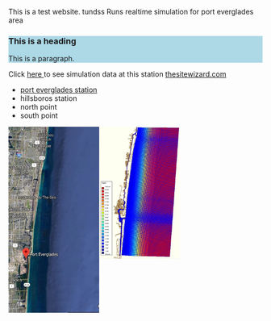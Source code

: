 
This is a test website. tundss
Runs realtime simulation for port everglades area
<description description description descriptions >
<description description description description >

<html>  
 <div style="background-color:lightblue">
  <h3>This is a heading</h3>
  <p>This is a paragraph.</p>
</div> 
<p>
  
Click <a href="http://www.yahoo.com" target="_blank">here </a> to see simulation data at this station 
<a href="https://www.thesitewizard.com/" target="_blank">thesitewizard.com</a>

</p>
<ul>
 <li><a href="http://www.yahoo.com" target="_blank">port everglades station</a></li>
 <li>hillsboros station</li>
 <li>north point</li>
 <li>south point </li>
</ul>


  <a href="map.JPG">
     <img src="map.JPG" width="180" align="left">
  </a> 

  <a href="c24.JPG">
     <img src="c24.JPG" width="160" align="center">
 </a>
  
</html>




